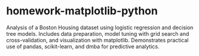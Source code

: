 # homework-matplotlib-python
Analysis of a Boston Housing dataset using logistic regression and decision tree models. Includes data preparation, model tuning with grid search and cross-validation, and visualization with matplotlib. Demonstrates practical use of pandas, scikit-learn, and dmba for predictive analytics.
